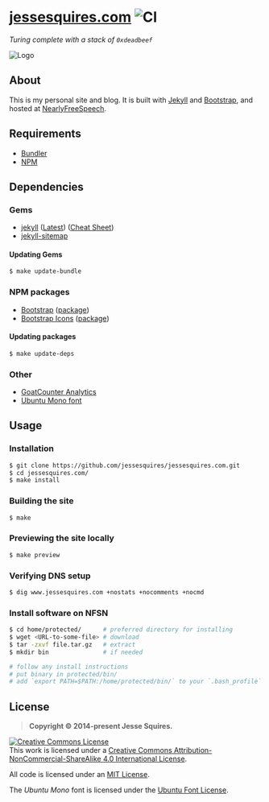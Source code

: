 # [jessesquires.com](https://www.jessesquires.com) ![CI](https://github.com/jessesquires/jessesquires.com/workflows/CI/badge.svg)

*Turing complete with a stack of `0xdeadbeef`*

![Logo](https://www.jessesquires.com/ico/favicon-180-precomposed.png)

## About

This is my personal site and blog. It is built with [Jekyll](https://jekyllrb.com) and [Bootstrap](https://getbootstrap.com), and hosted at [NearlyFreeSpeech](https://nearlyfreespeech.net).

## Requirements

- [Bundler](https://bundler.io)
- [NPM](https://www.npmjs.com)

## Dependencies

### Gems

- [jekyll](https://jekyllrb.com) ([Latest](https://github.com/jekyll/jekyll/releases/latest)) ([Cheat Sheet](https://learn.cloudcannon.com/jekyll-cheat-sheet/))
- [jekyll-sitemap](https://github.com/jekyll/jekyll-sitemap)

#### Updating Gems

```bash
$ make update-bundle
```

### NPM packages

- [Bootstrap](https://getbootstrap.com) ([package](https://www.npmjs.com/package/bootstrap))
- [Bootstrap Icons](https://icons.getbootstrap.com) ([package](https://www.npmjs.com/package/bootstrap-icons))

#### Updating packages

```bash
$ make update-deps
```

### Other

- [GoatCounter Analytics](https://www.goatcounter.com)
- [Ubuntu Mono font](https://www.google.com/fonts/specimen/Ubuntu+Mono)

## Usage

### Installation

```bash
$ git clone https://github.com/jessesquires/jessesquires.com.git
$ cd jessesquires.com/
$ make install
```

### Building the site

```bash
$ make
```

### Previewing the site locally

```bash
$ make preview
```

### Verifying DNS setup

```bash
$ dig www.jessesquires.com +nostats +nocomments +nocmd
```

### Install software on NFSN

```bash
$ cd home/protected/      # preferred directory for installing
$ wget <URL-to-some-file> # download
$ tar -zxvf file.tar.gz   # extract
$ mkdir bin               # if needed

# follow any install instructions
# put binary in protected/bin/
# add `export PATH=$PATH:/home/protected/bin/` to your `.bash_profile`
```

## License

> **Copyright &copy; 2014-present Jesse Squires.**

<a rel="license" href="https://creativecommons.org/licenses/by-nc-sa/4.0/"><img alt="Creative Commons License" style="border-width:0" src="https://i.creativecommons.org/l/by-nc-sa/4.0/88x31.png" /></a><br />This work is licensed under a <a rel="license" href="https://creativecommons.org/licenses/by-nc-sa/4.0/">Creative Commons Attribution-NonCommercial-ShareAlike 4.0 International License</a>.

All code is licensed under an [MIT License](https://opensource.org/licenses/MIT).

The *Ubuntu Mono* font is licensed under the [Ubuntu Font License](https://ubuntu.com/legal/font-licence).
